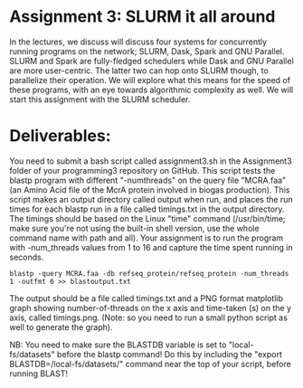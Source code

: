 # Assignment 3: SLURM it all around
In the lectures, we discuss will discuss four systems for concurrently running programs on the network; SLURM, Dask, Spark and GNU Parallel. SLURM and Spark are fully-fledged schedulers while Dask and GNU Parallel are more user-centric. The latter two can hop onto SLURM though, to parallelize their operation. We will explore what this means for the speed of these programs, with an eye towards algorithmic complexity as well. We will start this assignment with the SLURM scheduler.

# Deliverables:
You need to submit a bash script called assignment3.sh in the Assignment3 folder of your programming3 repository on GitHub. This script tests the blastp program with different "-numthreads" on the query file "MCRA.faa" (an Amino Acid file of the McrA protein involved in biogas production). This script makes an output directory called output when run, and places the run times for each blastp run in a file called timings.txt in the output directory. The timings should be based on the Linux "time" command (/usr/bin/time; make sure you're not using the built-in shell version, use the whole command name with path and all).
Your assignment is to run the program with -num_threads values from 1 to 16 and capture the time spent running in seconds.<br>
```export BLASTDB=/local-fs/datasets/<br>
blastp -query MCRA.faa -db refseq_protein/refseq_protein -num_threads 1 -outfmt 6 >> blastoutput.txt
```
The output should be a file called timings.txt and a PNG format matplotlib graph showing number-of-threads on the x axis and time-taken (s) on the y axis, called timings.png. (Note: so you need to run a small python script as well to generate the graph).<br>

NB: You need to make sure the BLASTDB variable is set to "local-fs/datasets" before the blastp command! Do this by including the "export BLASTDB=/local-fs/datasets/" command near the top of your script, before running BLAST!
